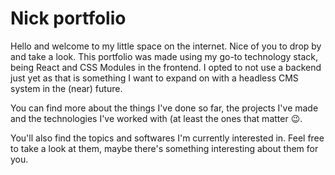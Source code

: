 # Nick portfolio

Hello and welcome to my little space on the internet. Nice of you to drop by and take a look.
This portfolio was made using my go-to technology stack, being React and CSS Modules in the frontend. I opted to not use a backend just yet as that is something I want to expand on with a headless CMS system in the (near) future.

You can find more about the things I've done so far, the projects I've made and the technologies I've worked with (at least the ones that matter 😉.

You'll also find the topics and softwares I'm currently interested in. Feel free to take a look at them, maybe there's something interesting about them for you.

